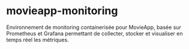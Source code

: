 # movieapp-monitoring
Environnement de monitoring containerisée pour MovieApp, basée sur Prometheus et Grafana permettant de collecter, stocker et visualiser en temps réel les métriques.
